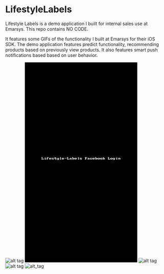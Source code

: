# LifestyleLabels
Lifestyle Labels is a demo application I built for internal sales use at Emarsys.  This repo contains NO CODE.

It features some GIFs of the functionality I built at Emarsys for their iOS SDK.  The demo application features predict
functionality, recommending products based on previously view products.  It also features smart push notifications based
based on user behavior.



![alt tag](
https://github.com/sdliv/LifestyleLabels/blob/master/LifestyleLables-ApplePay.gif) ![alt tag](https://github.com/sdliv/LifestyleLabels/blob/master/LifestyleLables-LoginWithFacebook.gif) ![alt tag](https://github.com/sdliv/LifestyleLabels/blob/master/LifestyleLables-PaymentNotification.gif) ![alt tag](https://github.com/sdliv/LifestyleLabels/blob/master/LifestyleLables-Prediect-Functionality.gif) ![alt_tag](https://github.com/sdliv/LifestyleLabels/blob/master/LifestyleLables-PushMessages.gif)
